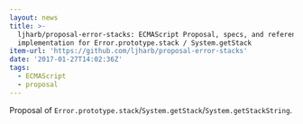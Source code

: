 ```yaml
---
layout: news
title: >-
  ljharb/proposal-error-stacks: ECMAScript Proposal, specs, and reference
  implementation for Error.prototype.stack / System.getStack
item-url: 'https://github.com/ljharb/proposal-error-stacks'
date: '2017-01-27T14:02:36Z'
tags:
  - ECMAScript
  - proposal
---
```

Proposal of `Error.prototype.stack`/`System.getStack`/`System.getStackString`.
